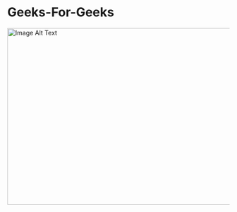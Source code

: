 # Geeks-For-Geeks
<img src="https://www.careerguide.com/career/wp-content/uploads/2023/09/GFG-placements.jpeg" alt="Image Alt Text" width="800" height="400">
